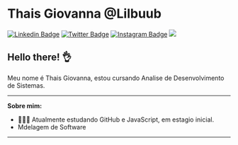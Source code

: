 # Thais Giovanna @Lilbuub

[![Linkedin Badge](https://img.shields.io/badge/-LinkedIn-blue?style=flat&logo=LinkedIn&logoColor=white)](https://www.linkedin.com/)
[![Twitter Badge](https://img.shields.io/badge/-Twitter-1ca0f1?style=flat&logo=Twitter&logoColor=white)](https://twitter.com/)
[![Instagram Badge](https://img.shields.io/badge/-Instagram-C13584?style=flat&logo=Instagram&logoColor=white)](https://www.instagram.com/Lilbuob)
![](https://komarev.com/ghpvc/?username=lilbuub&label=Profile+Views&style=flat&color=gray)


## Hello there! 👌

Meu nome é Thais Giovanna, estou cursando Analise de Desenvolvimento de Sistemas.

---
**Sobre mim:**
- 👨🏻‍💻 Atualmente estudando GitHub e JavaScript, em estagio inicial.
-  Mdelagem de Software

---